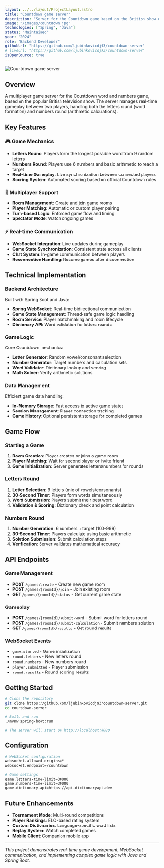 ```yaml
---
layout: ../../layout/ProjectLayout.astro
title: "Countdown game server"
description: "Server for the Countdown game based on the British show with the same name."
image: "/images/countdown.jpg"
technologies: ["Spring", "Java"]
status: "Maintained"
year: "2024"
role: "Backend Developer"
githubUrl: "https://github.com/ljubinkovicdj93/countdown-server"
# liveUrl: "https://github.com/ljubinkovicdj93/countdown-server"
isOpenSource: true
---
```


![Countdown game server](/images/countdown.jpg)

## Overview

A multiplayer game server for the Countdown word and numbers game, based on the popular British television show. The server manages real-time gameplay between two players, handling both the letters round (word formation) and numbers round (arithmetic calculations).

## Key Features

### 🎮 Game Mechanics
- **Letters Round**: Players form the longest possible word from 9 random letters
- **Numbers Round**: Players use 6 numbers and basic arithmetic to reach a target
- **Real-time Gameplay**: Live synchronization between connected players
- **Scoring System**: Automated scoring based on official Countdown rules

### 🔗 Multiplayer Support
- **Room Management**: Create and join game rooms
- **Player Matching**: Automatic or custom player pairing
- **Turn-based Logic**: Enforced game flow and timing
- **Spectator Mode**: Watch ongoing games

### ⚡ Real-time Communication
- **WebSocket Integration**: Live updates during gameplay
- **Game State Synchronization**: Consistent state across all clients
- **Chat System**: In-game communication between players
- **Reconnection Handling**: Resume games after disconnection

## Technical Implementation

### Backend Architecture
Built with Spring Boot and Java:
- **Spring WebSocket**: Real-time bidirectional communication
- **Game State Management**: Thread-safe game logic handling
- **Room Service**: Player matchmaking and room lifecycle
- **Dictionary API**: Word validation for letters rounds

### Game Logic
Core Countdown mechanics:
- **Letter Generator**: Random vowel/consonant selection
- **Number Generator**: Target numbers and calculation sets
- **Word Validator**: Dictionary lookup and scoring
- **Math Solver**: Verify arithmetic solutions

### Data Management
Efficient game data handling:
- **In-Memory Storage**: Fast access to active game states
- **Session Management**: Player connection tracking
- **Game History**: Optional persistent storage for completed games

## Game Flow

### Starting a Game
1. **Room Creation**: Player creates or joins a game room
2. **Player Matching**: Wait for second player or invite friend
3. **Game Initialization**: Server generates letters/numbers for rounds

### Letters Round
1. **Letter Selection**: 9 letters (mix of vowels/consonants)
2. **30-Second Timer**: Players form words simultaneously
3. **Word Submission**: Players submit their best word
4. **Validation & Scoring**: Dictionary check and point calculation

### Numbers Round
1. **Number Generation**: 6 numbers + target (100-999)
2. **30-Second Timer**: Players calculate using basic arithmetic
3. **Solution Submission**: Submit calculation steps
4. **Verification**: Server validates mathematical accuracy

## API Endpoints

### Game Management
- **POST** `/games/create` - Create new game room
- **POST** `/games/{roomId}/join` - Join existing room
- **GET** `/games/{roomId}/status` - Get current game state

### Gameplay
- **POST** `/games/{roomId}/submit-word` - Submit word for letters round
- **POST** `/games/{roomId}/submit-calculation` - Submit numbers solution
- **GET** `/games/{roomId}/results` - Get round results

### WebSocket Events
- `game.started` - Game initialization
- `round.letters` - New letters round
- `round.numbers` - New numbers round
- `player.submitted` - Player submission
- `round.results` - Round scoring results

## Getting Started

```bash
# Clone the repository
git clone https://github.com/ljubinkovicdj93/countdown-server.git
cd countdown-server

# Build and run
./mvnw spring-boot:run

# The server will start on http://localhost:8080
```

## Configuration

```bash
# WebSocket configuration
websocket.allowed-origins=*
websocket.endpoint=/countdown

# Game settings
game.letters-time-limit=30000
game.numbers-time-limit=30000
game.dictionary-api=https://api.dictionaryapi.dev
```

## Future Enhancements

- **Tournament Mode**: Multi-round competitions
- **Player Rankings**: ELO-based rating system
- **Custom Dictionaries**: Language-specific word lists
- **Replay System**: Watch completed games
- **Mobile Client**: Companion mobile app

---

*This project demonstrates real-time game development, WebSocket communication, and implementing complex game logic with Java and Spring Boot.*
